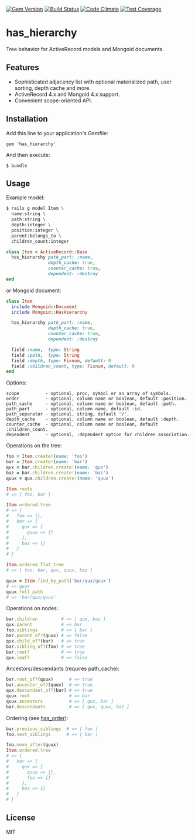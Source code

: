 [![Gem Version](https://badge.fury.io/rb/has_hierarchy.svg)](http://badge.fury.io/rb/has_hierarchy)
[![Build Status](https://api.travis-ci.org/kolesnikovde/has_hierarchy.svg)](https://travis-ci.org/kolesnikovde/has_hierarchy)
[![Code Climate](https://codeclimate.com/github/kolesnikovde/has_hierarchy/badges/gpa.svg)](https://codeclimate.com/github/kolesnikovde/has_hierarchy)
[![Test Coverage](https://codeclimate.com/github/kolesnikovde/has_hierarchy/badges/coverage.svg)](https://codeclimate.com/github/kolesnikovde/has_hierarchy)

# has_hierarchy

Tree behavior for ActiveRecord models and Mongoid documents.

## Features

- Sophisticated adjacency list with optional materialized path, user sorting, depth cache and more.
- ActiveRecord 4.x and Mongoid 4.x support.
- Convenient scope-oriented API.

## Installation

Add this line to your application's Gemfile:

    gem 'has_hierarchy'

And then execute:

    $ bundle

## Usage

Example model:
```sh
$ rails g model Item \
  name:string \
  path:string \
  depth:integer \
  position:integer \
  parent:belongs_to \
  children_count:integer
```
```ruby
class Item < ActiveRecord::Base
  has_hierarchy path_part: :name,
                depth_cache: true,
                counter_cache: true,
                dependent: :destroy
end
```

or Mongoid document:
```ruby
class Item
  include Mongoid::Document
  include Mongoid::HasHierarchy

  has_hierarchy path_part: :name,
                depth_cache: true,
                counter_cache: true,
                dependent: :destroy

  field :name,  type: String
  field :path,  type: String
  field :depth, type: Fixnum, default: 0
  field :children_count, type: Fixnum, default: 0
end
```

Options:
```
scope          - optional, proc, symbol or an array of symbols.
order          - optional, column name or boolean, default :position.
path_cache     - optional, column name or boolean, default :path.
path_part      - optional, column name, default :id.
path_separator - optional, string, default '/'.
depth_cache    - optional, column name or boolean, default :depth.
counter_cache  - optional, column name or boolean, default :children_count.
dependent      - optional, :dependent option for children association.
```

Operations on the tree:
```ruby
foo = Item.create!(name: 'foo')
bar = Item.create!(name: 'bar')
qux = bar.children.create!(name: 'qux')
baz = bar.children.create!(name: 'baz')
quux = qux.children.create!(name: 'quux')

Item.roots
# => [ foo, bar ]

Item.ordered.tree
# => {
#   foo => {},
#   bar => {
#     qux => {
#       quux => {}
#     },
#     baz => {}
#   }
# }

Item.ordered.flat_tree
# => [ foo, bar, qux, quux, baz ]

quux = Item.find_by_path('bar/qux/quux')
# => quux
quux.full_path
# => 'bar/qux/quux'
```

Operations on nodes:
```ruby
bar.children         # => [ qux, baz ]
qux.parent           # => bar
foo.siblings         # => [ bar ]
bar.parent_of?(quux) # => false
qux.child_of?(bar)   # => true
bar.sibling_of?(foo) # => true
bar.root?            # => true
qux.leaf?            # => false
```

Ancestors/descendants (requires path_cache):
```ruby
bar.root_of?(quux)      # => true
bar.ancestor_of?(quux)  # => true
qux.descendant_of?(bar) # => true
quux.root               # => bar
quux.ancestors          # => [ qux, bar ]
bar.descendants         # => [ qux, quux, baz ]
```

Ordering (see [has_order](https://github.com/kolesnikovde/has_order)):
```ruby
bar.previous_siblings  # => [ foo ]
foo.next_siblings      # => [ bar ]

foo.move_after(quux)
Item.ordered.tree
# => {
#   bar => {
#     qux => {
#       quux => {},
#       foo => {}
#     },
#     baz => {}
#   }
# }
```

## License

MIT
